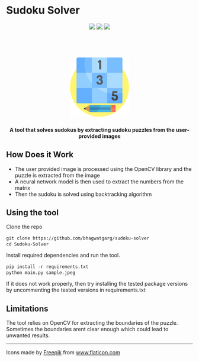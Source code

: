 # Sudoku Solver
<p align=center>
  <img src='https://img.shields.io/github/issues/bhagwatgarg/sudoku-solver'>
  <img src='https://img.shields.io/github/forks/bhagwatgarg/sudoku-solver'>
  <img src='https://img.shields.io/github/stars/bhagwatgarg/sudoku-solver'>
</p>
<h1 align="center">
  <br>
  <img src='icon.png' width='160'>
  
</h1>

<h4 align="center">A tool that solves sudokus by extracting sudoku puzzles from the user-provided images</h4>

## How Does it Work
- The user provided image is processed using the OpenCV library and the puzzle is extracted from the image
- A neural network model is then used to extract the numbers from the matrix
- Then the sudoku is solved using backtracking algorithm

## Using the tool
Clone the repo
```
git clone https://github.com/bhagwatgarg/sudoku-solver
cd Sudoku-Solver
```
Install required dependencies and run the tool.
```
pip install -r requirements.txt
python main.py sample.jpeg
```
If it does not work properly, then try installing the tested package versions by uncommenting the tested versions in requirements.txt

## Limitations
<p>The tool relies on OpenCV for extracting the boundaries of the puzzle. Sometimes the boundaries arent clear enough which could lead to unwanted results.</p>


<hr>
<div>Icons made by <a href="https://www.flaticon.com/authors/freepik" title="Freepik">Freepik</a> from <a href="https://www.flaticon.com/" title="Flaticon">www.flaticon.com</a></div>